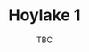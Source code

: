 ---
title: Hoylake 1
pill:
image: hoylake-1.jpg
date: TBC
text: This was a new route for us in 2021, and we loved to see all the new faces. We are looking forward to coming back in 2022.
---